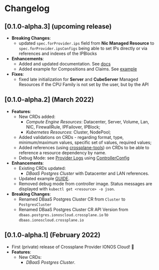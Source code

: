 # Changelog

## [0.1.0-alpha.3] (upcoming release)

- **Breaking Changes**:
    - updated `spec.forProvider.ips` field from **Nic Managed Resource** to `spec.forProvider.ipsConfigs` being able to
      set IPs directly or via references and indexes of the IPBlocks
- **Enhancements**:
    - Added and updated documentation. See [docs](docs/README.md)
    - Added example for Compositions and Claims. See [example](docs/RESOURCES.md#compositions-and-claims)
- **Fixes**:
    - fixed late initialization for **Server** and **CubeServer** Managed Resources if the CPU Family is not set by the
      user, but by the API

## [0.1.0-alpha.2] (March 2022)

- **Features**:
    - New CRDs added:
        - _Compute Engine Resources_: Datacenter, Server, Volume, Lan, NIC, FirewallRule, IPFailover, IPBlock;
        - _Kubernetes Resources_: Cluster, NodePool;
    - Added validations on CRDs - regarding format, type, minimum/maximum values, specific set of values, required
      values;
    - Added references (using [crossplane-tools](https://github.com/crossplane/crossplane-tools)) on CRDs to be able to
      reference a resource dependency by name.
    - Debug Mode: see [Provider Logs](docs/README.md#debug-mode)
      using [ControllerConfig](examples/provider/debug-config.yaml)
- **Enhancements**:
    - Existing CRDs updated:
        - _DBaaS Postgres Cluster_ with Datacenter and LAN references.
    - Updated example [GUIDE](examples/example.md).
    - Removed debug mode from controller image. Status messages are displayed with `kubectl get <resource> -o json`.
- **Breaking Changes**:
    - Renamed DBaaS Postgres Cluster CR from `Cluster` to `PostgresCluster`
    - Renamed DBaaS Postgres Cluster CR API Version from `dbaas.postgres.ionoscloud.crossplane.io`
      to `dbaas.ionoscloud.crossplane.io`

## [0.1.0-alpha.1] (February 2022)

- First (private) release of Crossplane Provider IONOS Cloud! 🎉
- **Features**:
    - New CRDs:
        - _DBaaS Postgres Cluster_.
